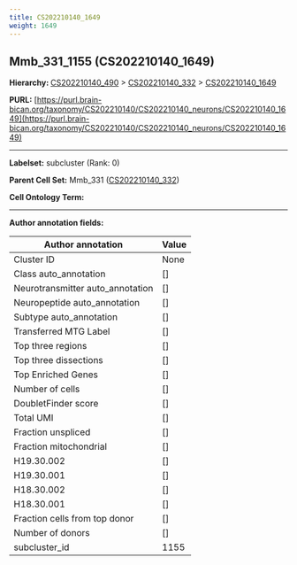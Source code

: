 ```yaml
---
title: CS202210140_1649
weight: 1649
---
```

## Mmb_331_1155 (CS202210140_1649)
<b>Hierarchy: </b>
[CS202210140_490](../CS202210140_490) >
[CS202210140_332](../CS202210140_332) >
[CS202210140_1649](../CS202210140_1649)

**PURL:** [https://purl.brain-bican.org/taxonomy/CS202210140/CS202210140_neurons/CS202210140_1649](https://purl.brain-bican.org/taxonomy/CS202210140/CS202210140_neurons/CS202210140_1649)

---


**Labelset:** subcluster (Rank: 0)

**Parent Cell Set:** Mmb_331 ([CS202210140_332](../CS202210140_332))



**Cell Ontology Term:** 

[MARKER GENES.]: #


---

[TRANSFERRED ANNOTATIONS.]: #


[AUTHOR ANNOTATION FIELDS.]: #


**Author annotation fields:**

| Author annotation | Value |
|-------------------|-------|
|Cluster ID|None|
|Class auto_annotation|[]|
|Neurotransmitter auto_annotation|[]|
|Neuropeptide auto_annotation|[]|
|Subtype auto_annotation|[]|
|Transferred MTG Label|[]|
|Top three regions|[]|
|Top three dissections|[]|
|Top Enriched Genes|[]|
|Number of cells|[]|
|DoubletFinder score|[]|
|Total UMI|[]|
|Fraction unspliced|[]|
|Fraction mitochondrial|[]|
|H19.30.002|[]|
|H19.30.001|[]|
|H18.30.002|[]|
|H18.30.001|[]|
|Fraction cells from top donor|[]|
|Number of donors|[]|
|subcluster_id|1155|
